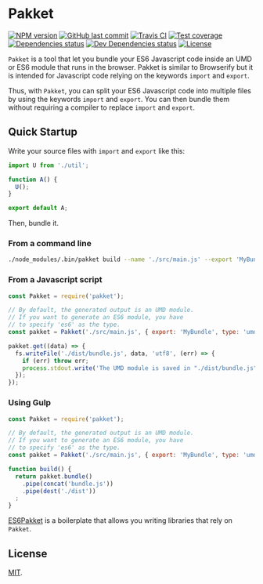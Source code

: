 # Pakket

[![NPM version][npm-image]][npm-url]
[![GitHub last commit][commit-image]][commit-url]
[![Travis CI][travis-image]][travis-url]
[![Test coverage][coveralls-image]][coveralls-url]
[![Dependencies status][dependencies-image]][dependencies-url]
[![Dev Dependencies status][devdependencies-image]][devdependencies-url]
[![License][license-image]](LICENSE.md)

`Pakket` is a tool that let you bundle your ES6 Javascript code inside an UMD or ES6 module that runs in the browser. Pakket is similar to Browserify but it is intended for Javascript code relying on the keywords `import` and `export`.

Thus, with `Pakket`, you can split your ES6 Javascript code into multiple files by using the keywords `import` and `export`. You can then bundle them without requiring a compiler to replace `import` and `export`.


## Quick Startup

Write your source files with `import` and `export` like this:

```javascript
import U from './util';

function A() {
  U();
}

export default A;
```

Then, bundle it.


### From a command line

```bash
./node_modules/.bin/pakket build --name './src/main.js' --export 'MyBundle' --type 'umd' --outpout '/dist/bundle.js'
```

### From a Javascript script

```javascript
const Pakket = require('pakket');

// By default, the generated output is an UMD module.
// If you want to generate an ES6 module, you have
// to specify 'es6' as the type.
const pakket = Pakket('./src/main.js', { export: 'MyBundle', type: 'umd' });

pakket.get((data) => {
  fs.writeFile('./dist/bundle.js', data, 'utf8', (err) => {
    if (err) throw err;
    process.stdout.write('The UMD module is saved in "./dist/bundle.js"\n');
  });
});
```

### Using Gulp

```javascript
const Pakket = require('pakket');

// By default, the generated output is an UMD module.
// If you want to generate an ES6 module, you have
// to specify 'es6' as the type.
const pakket = Pakket('./src/main.js', { export: 'MyBundle', type: 'umd' });

function build() {
  return pakket.bundle()
    .pipe(concat('bundle.js'))
    .pipe(dest('./dist'))
  ;
}
```

[ES6Pakket](https://www.npmjs.com/package/@mobilabs/es6pakket) is a boilerplate that allows you writing libraries that rely on `Pakket`.


## License

[MIT](LICENSE.md).

<!--- URls -->

[npm-image]: https://img.shields.io/npm/v/pakket.svg?style=flat-square
[release-image]: https://img.shields.io/github/release/jclo/pakket.svg?include_prereleases&style=flat-square
[commit-image]: https://img.shields.io/github/last-commit/jclo/pakket.svg?style=flat-square
[travis-image]: https://img.shields.io/travis/jclo/pakket.svg?style=flat-square
[coveralls-image]: https://img.shields.io/coveralls/jclo/pakket/master.svg?style=flat-square
[dependencies-image]: https://david-dm.org/jclo/pakket/status.svg?theme=shields.io
[devdependencies-image]: https://david-dm.org/jclo/pakket/dev-status.svg?theme=shields.io
[npm-bundle-size-image]: https://img.shields.io/bundlephobia/minzip/pakket.svg?style=flat-square
[license-image]: https://img.shields.io/npm/l/pakket.svg?style=flat-square

[npm-url]: https://www.npmjs.com/package/pakket
[release-url]: https://github.com/jclo/pakket/tags
[commit-url]: https://github.com/jclo/pakket/commits/master
[travis-url]: https://travis-ci.org/jclo/pakket
[coveralls-url]: https://coveralls.io/github/jclo/pakket?branch=master
[dependencies-url]: https://david-dm.org/jclo/pakket
[devdependencies-url]: https://david-dm.org/jclo/pakket?type=dev
[license-url]: http://opensource.org/licenses/MIT
[npm-bundle-size-url]: https://img.shields.io/bundlephobia/minzip/pakket
